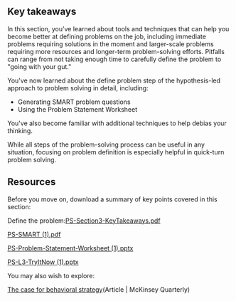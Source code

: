 ## Key takeaways

In this section, you’ve learned about tools and techniques that can help you become better at defining problems on the job, including immediate problems requiring solutions in the moment and larger-scale problems requiring more resources and longer-term problem-solving efforts. Pitfalls can range from not taking enough time to carefully define the problem to "going with your gut."

You've now learned about the define problem step of the hypothesis-led approach to problem solving in detail, including:

+ Generating SMART problem questions
+ Using the Problem Statement Worksheet

You've also become familiar with additional techniques to help debias your thinking.

While all steps of the problem-solving process can be useful in any situation, focusing on problem definition is especially helpful in quick-turn problem solving.

## Resources

Before you move on, download a summary of key points covered in this section:

Define the problem:[PS-Section3-KeyTakeaways.pdf](https://github.com/adeleke123/Mckinsey-Forward-Program/files/11600339/PS-Section3-KeyTakeaways.pdf)

[PS-SMART (1).pdf](https://github.com/adeleke123/Mckinsey-Forward-Program/files/11600346/PS-SMART.1.pdf)

[PS-Problem-Statement-Worksheet (1).pptx](https://github.com/adeleke123/Mckinsey-Forward-Program/files/11600349/PS-Problem-Statement-Worksheet.1.pptx)

[PS-L3-TryItNow (1).pptx](https://github.com/adeleke123/Mckinsey-Forward-Program/files/11600358/PS-L3-TryItNow.1.pptx)

You may also wish to explore:

[The case for behavioral strategy](https://www.mckinsey.com/capabilities/strategy-and-corporate-finance/our-insights/the-case-for-behavioral-strategy)(Article | McKinsey Quarterly)
